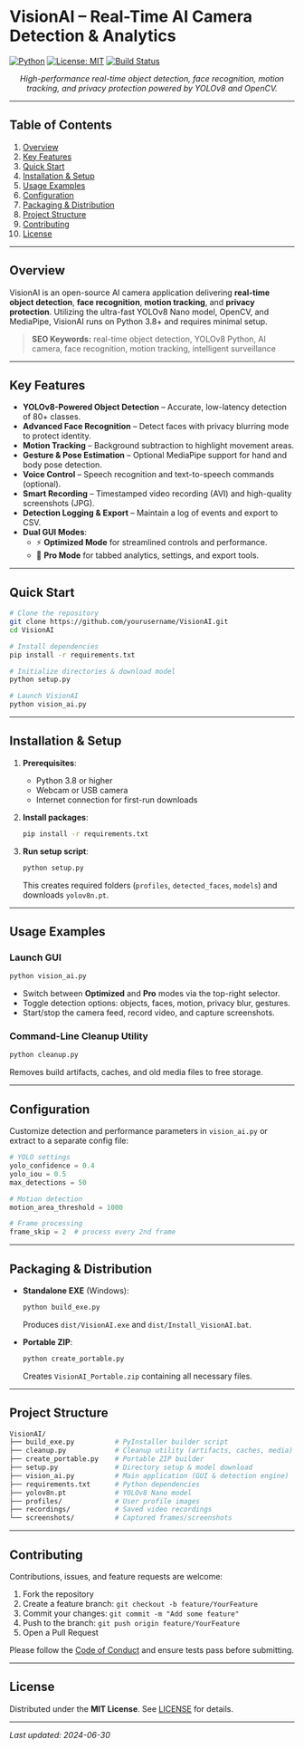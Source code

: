 # VisionAI – Real-Time AI Camera Detection & Analytics

[![Python](https://img.shields.io/badge/Python-3.8%2B-blue)](https://www.python.org/) [![License: MIT](https://img.shields.io/badge/License-MIT-yellow.svg)](LICENSE) [![Build Status](https://img.shields.io/badge/Build-PyInstaller-green)](build_exe.py)

<p align="center">
  <em>High-performance real-time object detection, face recognition, motion tracking, and privacy protection powered by YOLOv8 and OpenCV.</em>
</p>

---

## Table of Contents
1. [Overview](#overview)
2. [Key Features](#key-features)
3. [Quick Start](#quick-start)
4. [Installation & Setup](#installation--setup)
5. [Usage Examples](#usage-examples)
6. [Configuration](#configuration)
7. [Packaging & Distribution](#packaging--distribution)
8. [Project Structure](#project-structure)
9. [Contributing](#contributing)
10. [License](#license)

---

## Overview
VisionAI is an open-source AI camera application delivering **real-time object detection**, **face recognition**, **motion tracking**, and **privacy protection**. Utilizing the ultra-fast YOLOv8 Nano model, OpenCV, and MediaPipe, VisionAI runs on Python 3.8+ and requires minimal setup.

> **SEO Keywords:** real-time object detection, YOLOv8 Python, AI camera, face recognition, motion tracking, intelligent surveillance

---

## Key Features
- **YOLOv8-Powered Object Detection** – Accurate, low-latency detection of 80+ classes.
- **Advanced Face Recognition** – Detect faces with privacy blurring mode to protect identity.
- **Motion Tracking** – Background subtraction to highlight movement areas.
- **Gesture & Pose Estimation** – Optional MediaPipe support for hand and body pose detection.
- **Voice Control** – Speech recognition and text-to-speech commands (optional).
- **Smart Recording** – Timestamped video recording (AVI) and high-quality screenshots (JPG).
- **Detection Logging & Export** – Maintain a log of events and export to CSV.
- **Dual GUI Modes**: 
  - ⚡ **Optimized Mode** for streamlined controls and performance.  
  - 🚀 **Pro Mode** for tabbed analytics, settings, and export tools.

---

## Quick Start
```bash
# Clone the repository
git clone https://github.com/yourusername/VisionAI.git
cd VisionAI

# Install dependencies
pip install -r requirements.txt

# Initialize directories & download model
python setup.py

# Launch VisionAI
python vision_ai.py
```

---

## Installation & Setup
1. **Prerequisites**:  
   - Python 3.8 or higher  
   - Webcam or USB camera  
   - Internet connection for first-run downloads

2. **Install packages**:
   ```bash
   pip install -r requirements.txt
   ```

3. **Run setup script**:
   ```bash
   python setup.py
   ```
   This creates required folders (`profiles`, `detected_faces`, `models`) and downloads `yolov8n.pt`.

---

## Usage Examples
### Launch GUI
```bash
python vision_ai.py
```

- Switch between **Optimized** and **Pro** modes via the top-right selector.
- Toggle detection options: objects, faces, motion, privacy blur, gestures.
- Start/stop the camera feed, record video, and capture screenshots.

### Command-Line Cleanup Utility
```bash
python cleanup.py
```
Removes build artifacts, caches, and old media files to free storage.

---

## Configuration
Customize detection and performance parameters in `vision_ai.py` or extract to a separate config file:
```python
# YOLO settings
yolo_confidence = 0.4
yolo_iou = 0.5
max_detections = 50

# Motion detection
motion_area_threshold = 1000

# Frame processing
frame_skip = 2  # process every 2nd frame
```

---

## Packaging & Distribution
- **Standalone EXE** (Windows):
  ```bash
  python build_exe.py
  ```
  Produces `dist/VisionAI.exe` and `dist/Install_VisionAI.bat`.

- **Portable ZIP**:
  ```bash
  python create_portable.py
  ```
  Creates `VisionAI_Portable.zip` containing all necessary files.

---

## Project Structure
```bash
VisionAI/
├── build_exe.py          # PyInstaller builder script
├── cleanup.py            # Cleanup utility (artifacts, caches, media)
├── create_portable.py    # Portable ZIP builder
├── setup.py              # Directory setup & model download
├── vision_ai.py          # Main application (GUI & detection engine)
├── requirements.txt      # Python dependencies
├── yolov8n.pt            # YOLOv8 Nano model
├── profiles/             # User profile images
├── recordings/           # Saved video recordings
└── screenshots/          # Captured frames/screenshots
```

---

## Contributing
Contributions, issues, and feature requests are welcome:
1. Fork the repository
2. Create a feature branch: `git checkout -b feature/YourFeature`
3. Commit your changes: `git commit -m "Add some feature"`
4. Push to the branch: `git push origin feature/YourFeature`
5. Open a Pull Request

Please follow the [Code of Conduct](CODE_OF_CONDUCT.md) and ensure tests pass before submitting.

---

## License
Distributed under the **MIT License**. See [LICENSE](LICENSE) for details.

---

*Last updated: 2024-06-30*